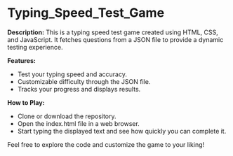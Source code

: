 # Typing_Speed_Test_Game
**Description:**
This is a typing speed test game created using HTML, CSS, and JavaScript. It fetches questions from a JSON file to provide a dynamic testing experience.

**Features:**
 * Test your typing speed and accuracy.
 * Customizable difficulty through the JSON file.
 * Tracks your progress and displays results.

**How to Play:**
 * Clone or download the repository.
 * Open the index.html file in a web browser.
 * Start typing the displayed text and see how quickly you can complete it.


Feel free to explore the code and customize the game to your liking!
